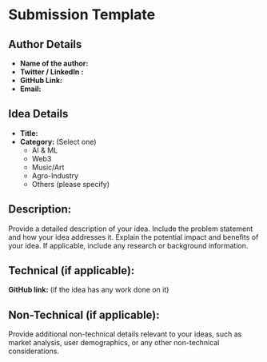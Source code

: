 # Submission Template

## Author Details

- **Name of the author:**
- **Twitter / LinkedIn :**
- **GitHub Link:**
- **Email:**

## Idea Details

- **Title:**
- **Category:** (Select one)
    - AI & ML
    - Web3
    - Music/Art
    - Agro-Industry
    - Others (please specify)

## Description:

Provide a detailed description of your idea. Include the problem statement and how your idea addresses it. Explain the potential impact and benefits of your idea. If applicable, include any research or background information.

## Technical (if applicable):

**GitHub link:** (if the idea has any work done on it)

## Non-Technical (if applicable):

Provide additional non-technical details relevant to your ideas, such as market analysis, user demographics, or any other non-technical considerations.
